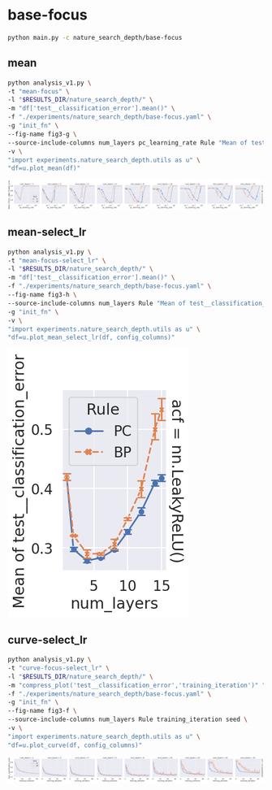 # base-focus

```bash
python main.py -c nature_search_depth/base-focus
```

## mean

```bash
python analysis_v1.py \
-t "mean-focus" \
-l "$RESULTS_DIR/nature_search_depth/" \
-m "df['test__classification_error'].mean()" \
-f "./experiments/nature_search_depth/base-focus.yaml" \
-g "init_fn" \
--fig-name fig3-g \
--source-include-columns num_layers pc_learning_rate Rule "Mean of test__classification_error" seed \
-v \
"import experiments.nature_search_depth.utils as u" \
"df=u.plot_mean(df)"
```

![](./mean-focus-torch_nn_init_xavier_normal.png)

## mean-select_lr

```bash
python analysis_v1.py \
-t "mean-focus-select_lr" \
-l "$RESULTS_DIR/nature_search_depth/" \
-m "df['test__classification_error'].mean()" \
-f "./experiments/nature_search_depth/base-focus.yaml" \
--fig-name fig3-h \
--source-include-columns num_layers Rule "Mean of test__classification_error" seed \
-g "init_fn" \
-v \
"import experiments.nature_search_depth.utils as u" \
"df=u.plot_mean_select_lr(df, config_columns)"
```

![](./mean-focus-select_lr-torch_nn_init_xavier_normal.png)

## curve-select_lr

```bash
python analysis_v1.py \
-t "curve-focus-select_lr" \
-l "$RESULTS_DIR/nature_search_depth/" \
-m "compress_plot('test__classification_error','training_iteration')" "df['test__classification_error'].mean()" \
-f "./experiments/nature_search_depth/base-focus.yaml" \
-g "init_fn" \
--fig-name fig3-f \
--source-include-columns num_layers Rule training_iteration seed \
-v \
"import experiments.nature_search_depth.utils as u" \
"df=u.plot_curve(df, config_columns)"
```

![](./curve-focus-select_lr-torch_nn_init_xavier_normal.png)
